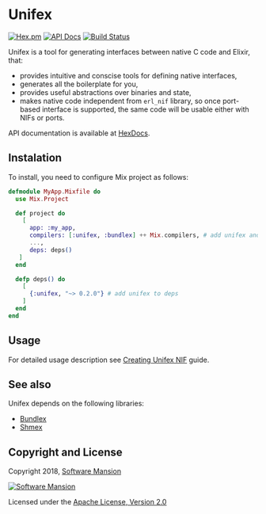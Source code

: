 # Unifex

[![Hex.pm](https://img.shields.io/hexpm/v/unifex.svg)](https://hex.pm/packages/unifex)
[![API Docs](https://img.shields.io/badge/api-docs-yellow.svg?style=flat)](https://hexdocs.pm/unifex/)
[![Build Status](https://travis-ci.com/membraneframework/unifex.svg?branch=master)](https://travis-ci.com/membraneframework/unifex)

Unifex is a tool for generating interfaces between native C code and Elixir, that:
- provides intuitive and conscise tools for defining native interfaces,
- generates all the boilerplate for you,
- provides useful abstractions over binaries and state,
- makes native code independent from `erl_nif` library, so once port-based interface is supported, the same code will be usable either with NIFs or ports.

API documentation is available at [HexDocs](https://hexdocs.pm/unifex/).

## Instalation

To install, you need to configure Mix project as follows:

```elixir
defmodule MyApp.Mixfile do
  use Mix.Project

  def project do
    [
      app: :my_app,
      compilers: [:unifex, :bundlex] ++ Mix.compilers, # add unifex and bundlex to compilers
      ...,
      deps: deps()
   ]
  end

  defp deps() do
    [
      {:unifex, "~> 0.2.0"} # add unifex to deps
    ]
  end
end
```

## Usage

  For detailed usage description see [Creating Unifex NIF](https://hexdocs.pm/unifex/creating_unifex_nif.html) guide.

## See also

  Unifex depends on the following libraries:
  - [Bundlex](https://github.com/membraneframework/bundlex)
  - [Shmex](https://github.com/membraneframework/shmex)

## Copyright and License

Copyright 2018, [Software Mansion](https://swmansion.com/?utm_source=git&utm_medium=readme&utm_campaign=membrane)

[![Software Mansion](https://membraneframework.github.io/static/logo/swm_logo_readme.png)](https://swmansion.com/?utm_source=git&utm_medium=readme&utm_campaign=membrane)

Licensed under the [Apache License, Version 2.0](LICENSE)
